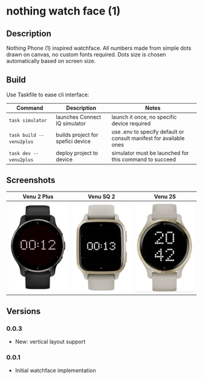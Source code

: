 # nothing watch face (1)

## Description 

Nothing Phone (1) inspired watchface. All numbers made from simple dots drawn on canvas, no custom fonts required. Dots size is chosen automatically based on screen size.

## Build

Use Taskfile to ease cli interface:

|Command|Description|Notes|
|---|---|---|
| `task simulator` | launches Connect IQ simulator | launch it once, no specific device required|
| `task build -- venu2plus` | builds project for spefici device | use .env to specify default or consult manifest for available ones
| `task dev -- venu2plus` | deploy project to device | simulator must be launched for this command to succeed

## Screenshots

| Venu 2 Plus | Venu SQ 2 | Venu 2S |
|:-:|:-:|:-:|
|<img src="screenshots/venu2plus-screenshot.png" alt="venu2plus" width="320"/>|<img src="screenshots/venusq2-screenshot.png" alt="venusq2" width="320"/>|<img src="screenshots/venu2s-vertical-screenshot.png" alt="venu2s" width="320"/>

## Versions

### 0.0.3
- New: vertical layout support

### 0.0.1
- Initial watchface implementation